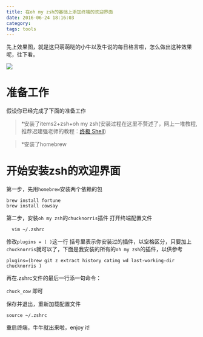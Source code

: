 ```yaml
---
title: 在oh my zsh的基础上添加终端的欢迎界面
date: 2016-06-24 18:16:03
category:
tags: tools
---
```



先上效果图，就是这只萌萌哒的小牛以及牛说的每日格言啦，怎么做出这种效果呢，往下看。

![](http://upload-images.jianshu.io/upload_images/1903856-5d5cbca95ddbb2f5.png?imageMogr2/auto-orient/strip%7CimageView2/2/w/1240)

# 准备工作
假设你已经完成了下面的准备工作
> *安装了items2+zsh+oh my zsh(安装过程在这里不赘述了，网上一堆教程,推荐迟建强老师的教程：[终极 Shell](http://macshuo.com/?p=676))

> *安装了homebrew


# 开始安装zsh的欢迎界面

第一步，先用`homebrew`安装两个依赖的包

``` shell
brew install fortune
brew install cowsay
```

第二步，安装`oh my zsh`的`chucknorris`插件
打开终端配置文件

      vim ~/.zshrc
      
修改`plugins = ( )`这一行
括号里表示你安装过的插件，以空格区分，只要加上`chucknorris`就可以了，下面是我安装的所有的`oh my zsh`的插件，以供参考

``` shell
plugins=(brew git z extract history catimg wd last-working-dir chucknorris )
```
再在.zshrc文件的最后一行添一句命令：

`chuck_cow`
即可

保存并退出，重新加载配置文件

`source ~/.zshrc`

重启终端，牛牛就出来啦，enjoy it!